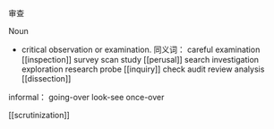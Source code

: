 审查

Noun
- critical observation or examination.
同义词：
careful examination
[[inspection]]
survey
scan
study
[[perusal]]
search
investigation
exploration
research
probe
[[inquiry]]
check
audit
review
analysis
[[dissection]]

informal：
going-over
look-see
once-over

[[scrutinization]]